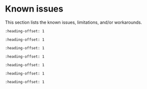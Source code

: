# Known issues

This section lists the known issues, limitations, and/or workarounds.

```{include} ../../../../release/known_issues/cannot_add_sdk_components.md
:heading-offset: 1
```
```{include} ../../../../release/known_issues/debug
:heading-offset: 1
```
```{include} ../../../../release/known_issues/example
:heading-offset: 1
```
```{include} ../../../../release/known_issues/usb_high-speed_interrupt_endpoint_issue.md
:heading-offset: 1
```
```{include} ../../../../release/known_issues/littlefs_shell_does_not_produce_output.md
:heading-offset: 1
```
```{include} ../../../../release/known_issues/the_aws_shadow_enet_doesnt_work.md
:heading-offset: 1
```
```{include} ../../../../release/known_issues/the_aws_shadow_wifi_serial_doesnt_work.md
:heading-offset: 1
```